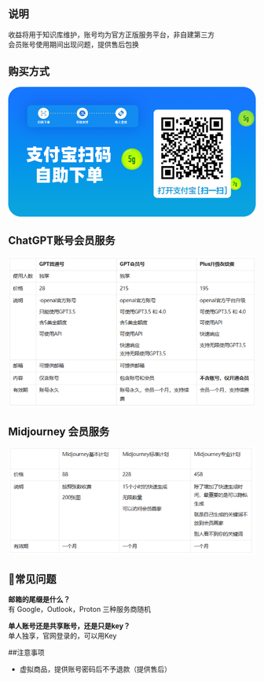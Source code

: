 ## 说明  
收益将用于知识库维护，账号均为官方正版服务平台，非自建第三方  
会员账号使用期间出现问题，提供售后包换  

## 购买方式
![improveEnglish](imgs/alipay.png)
  
## ChatGPT账号会员服务  
![improveEnglish](imgs/GPT.png)

## Midjourney 会员服务
![improveEnglish](imgs/MJ.png)

## 📡常见问题  
**邮箱的尾缀是什么？**  
有 Google，Outlook，Proton 三种服务商随机  

**单人账号还是共享账号，还是只是key？**  
单人独享，官网登录的，可以用Key  

##注意事项  
- 虚拟商品，提供账号密码后不予退款（提供售后）  